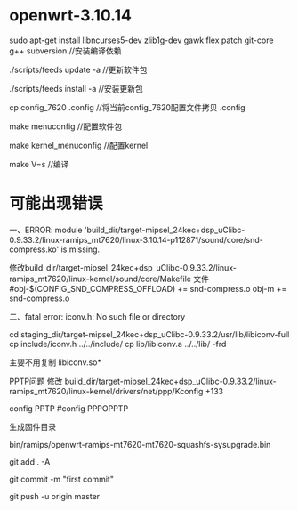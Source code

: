 # openwrt-3.10.14

sudo apt-get install libncurses5-dev zlib1g-dev gawk flex patch git-core g++ subversion //安装编译依赖

./scripts/feeds update -a  //更新软件包

./scripts/feeds install -a //安装更新包

cp config_7620 .config     //将当前config_7620配置文件拷贝 .config

make menuconfig 	   //配置软件包

make kernel_menuconfig	   //配置kernel

make V=s   		   //编译


可能出现错误
===============================================================================
一、ERROR: module 'build_dir/target-mipsel_24kec+dsp_uClibc-0.9.33.2/linux-ramips_mt7620/linux-3.10.14-p112871/sound/core/snd-compress.ko' is missing.

修改build_dir/target-mipsel_24kec+dsp_uClibc-0.9.33.2/linux-ramips_mt7620/linux-kernel/sound/core/Makefile 文件
#obj-$(CONFIG_SND_COMPRESS_OFFLOAD)     += snd-compress.o
obj-m   += snd-compress.o

二、fatal error: iconv.h: No such file or directory

cd staging_dir/target-mipsel_24kec+dsp_uClibc-0.9.33.2/usr/lib/libiconv-full
cp include/iconv.h  ../../include/
cp lib/libiconv.a  ../../lib/ -frd

主要不用复制 libiconv.so*

PPTP问题
修改 build_dir/target-mipsel_24kec+dsp_uClibc-0.9.33.2/linux-ramips_mt7620/linux-kernel/drivers/net/ppp/Kconfig +133

config PPTP
#config PPPOPPTP

生成固件目录

bin/ramips/openwrt-ramips-mt7620-mt7620-squashfs-sysupgrade.bin




git add . -A 

git commit -m "first commit"

git push -u origin master





